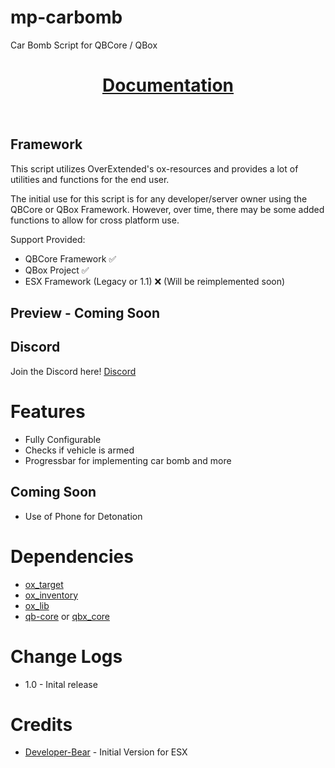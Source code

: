 # mp-carbomb
Car Bomb Script for QBCore / QBox

<div align='center'><h1><a href='https://xviperag.gitbook.io/morningstar-development/free-releases/car-bomb'>Documentation</a></h3></div>
<br>

## Framework

This script utilizes OverExtended's ox-resources and provides a lot of utilities and functions for the end user.

The initial use for this script is for any developer/server owner using the QBCore or QBox Framework. However, over time, there may be some added functions to allow for cross platform use.

Support Provided:

- QBCore Framework ✅
- QBox Project ✅
- ESX Framework (Legacy or 1.1) ❌ (Will be reimplemented soon)

## Preview - Coming Soon

## Discord

Join the Discord here! [Discord](https://discord.gg/3CXrkvQVds)

# Features
- Fully Configurable
- Checks if vehicle is armed
- Progressbar for implementing car bomb and more

## Coming Soon
- Use of Phone for Detonation

# Dependencies 
- [ox_target](https://github.com/overextended/ox_target)
- [ox_inventory](https://github.com/overextended/ox_inventory/releases)
- [ox_lib](https://github.com/overextended/ox_lib/releases)
- [qb-core](https://github.com/qbcore-framework/qb-core) or [qbx_core](https://github.com/QBox-Project/qbx_core)

# Change Logs
- 1.0 - Inital release

# Credits
- [Developer-Bear](https://github.com/Developer-Bear/RNG_CarBomb) - Initial Version for ESX